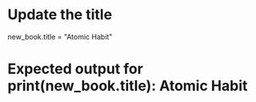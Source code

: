# Update the title

new_book.title = "Atomic Habit"

# Expected output for print(new_book.title): Atomic Habit
